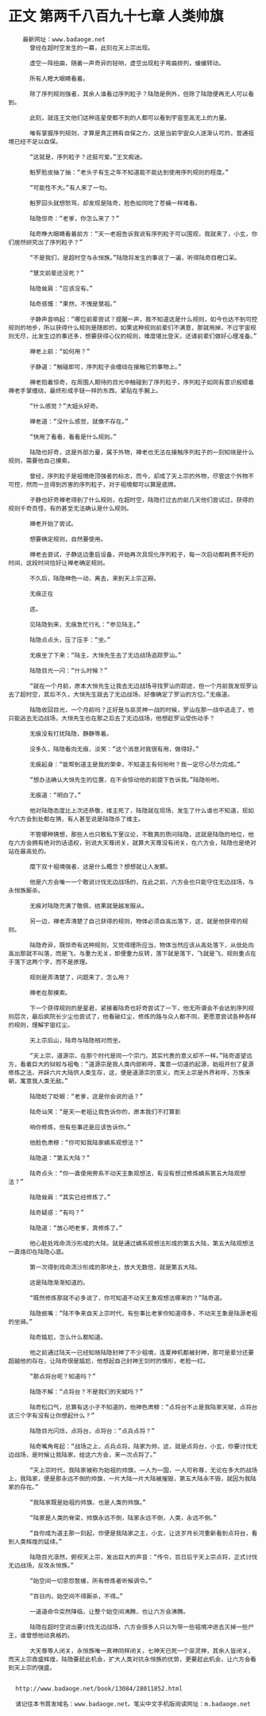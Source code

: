 # 正文 第两千八百九十七章 人类帅旗
        最新网址：www.badaoge.net
          曾经在超时空发生的一幕，此刻在天上宗出现。
      
          虚空一阵扭曲，随着一声奇异的轻响，虚空出现粒子弯曲排列，缓缓转动。
      
          所有人瞪大眼睛看着。
      
          除了序列规则强者，其余人谁看过序列粒子？陆隐是例外，但除了陆隐便再无人可以看到。
      
          此刻，就连王文他们这种连星使都不到的人都可以看到宇宙至高无上的力量。
      
          唯有掌握序列规则，才算是真正拥有自保之力，这是当前宇宙众人逐渐认可的，普通祖境已经不足以自保。
      
          “这就是，序列粒子？还挺可爱。”王文痴迷。
      
          魁罗脸皮抽了抽：“老头子有生之年不知道能不能达到使用序列规则的程度。”
      
          “可能性不大。”有人来了一句。
      
          魁罗回头就想怒骂，却发现是陆奇，脸色如同吃了苍蝇一样难看。
      
          陆隐惊奇：“老爹，你怎么来了？”
      
          陆奇睁大眼睛看着前方：“天一老祖告诉我说有序列粒子可以围观，我就来了，小玄，你们居然研究出了序列粒子？”
      
          “不是我们，是超时空与永恒族。”陆隐将发生的事说了一遍，听得陆奇目瞪口呆。
      
          “慧文前辈还没死？”
      
          陆隐耸肩：“应该没有。”
      
          陆奇感慨：“果然，不愧是慧祖。”
      
          子静声音响起：“哪位前辈尝试？提醒一声，我不知道这是什么规则，如今也达不到可控规则的地步，所以获得什么规则是随即的，如果这种规则前辈们不满意，那就用掉，不过宇宙规则无尽，比发生过的事还多，想要获得心仪的规则，难度堪比登天，还请前辈们做好心理准备。”
      
          禅老上前：“如何用？”
      
          子静道：“触碰即可，序列粒子会缠绕在接触它的事物上。”
      
          禅老抱着惊奇，在周围人期待的目光中触碰到了序列粒子，序列粒子如同有意识般顺着禅老手掌缠绕，最终形成手链一样的东西，紧贴在手腕上。
      
          “什么感觉？”大姐头好奇。
      
          禅老道：“没什么感觉，就像不存在。”
      
          “快用了看看，看看是什么规则。”
      
          陆隐也好奇，这是外部力量，属于外物，禅老也无法在接触序列粒子的一刻知晓是什么规则，需要他自己摸索。
      
          曾经，序列粒子是祖境绝顶强者的标志，而今，却成了天上宗的外物，尽管这个外物不可控，然而一旦得到厉害的序列粒子，对于祖境都可以算是底牌。
      
          子静也好奇禅老得到了什么规则，在超时空，陆隐打过去的前几天他们尝试过，获得的规则千奇百怪，有的甚至无法确认是什么规则。
      
          禅老开始了尝试。
      
          想要确定规则，自然要使用。
      
          禅老去尝试，子静这边重启设备，开始再次具现化序列粒子，每一次启动都耗费不短的时间，这段时间恰好让禅老确定规则。
      
          不久后，陆隐神色一动，离去，来到天上宗正殿。
      
          无痕正在
      
          这。
      
          见陆隐到来，无痕急忙行礼：“参见陆主。”
      
          陆隐点点头，压了压手：“坐。”
      
          无痕坐了下来：“陆主，大恒先生去了无边战场追踪罗汕。”
      
          陆隐目光一闪：“什么时候？”
      
          “就在一个月前，原本大恒先生让我去无边战场寻找罗汕的踪迹，但一个月前我发现罗汕去了超时空，其后不久，大恒先生就去了无边战场，好像确定了罗汕的方位。”无痕道。
      
          陆隐收回目光，一个月前吗？正好是与巫灵神一战的时候，罗汕在那一战中逃走了，他只能逃去无边战场，大恒先生也在那之后去了无边战场，他想趁罗汕受伤动手？
      
          无痕没有打扰陆隐，静静等着。
      
          没多久，陆隐看向无痕，淡笑：“这个消息对我很有用，做得好。”
      
          无痕起身：“能帮到道主是我的荣幸，不知道主有何吩咐？我一定尽心尽力完成。”
      
          “想办法确认大恒先生的位置，在不会惊动他的前提下告诉我。”陆隐吩咐。
      
          无痕道：“明白了。”
      
          他对陆隐态度比上次还恭敬，维主死了，陆隐就在现场，发生了什么谁也不知道，现如今六方会到处都在猜，有人甚至说是陆隐杀了维主。
      
          不管哪种猜想，那些人也只敢私下里议论，不敢真的质问陆隐，这就是陆隐的地位，他在六方会拥有绝对的话语权，别说大天尊闭关，就算大天尊没有闭关，在六方会，陆隐也是绝对站在最高处的。
      
          麾下双十祖境强者，这是什么概念？想想就让人发颤。
      
          他是六方会唯一一个敢说讨伐无边战场的，在此之前，六方会也只能守住无边战场，与永恒族厮杀。
      
          无痕对陆隐充满了敬佩，结果就是越发服从。
      
          另一边，禅老弄清楚了自己获得的规则，物体必须自高出落下，这，就是他获得的规则。
      
          陆隐奇异，既惊奇有这种规则，又觉得理所应当，物体当然应该从高处落下，从低处向高出那就不叫落，而是飞，与重力无关，即便重力反转，落下就是落下，飞就是飞，规则重点在于落下这两个字，而不是原理。
      
          规则是弄清楚了，问题来了，怎么用？
      
          禅老在那摸索。
      
          下一个获得规则的是星君，紧接着陆奇也好奇尝试了一下，他无所谓会不会达到序列规则层次，最后疯院长少尘也尝试了，他看破红尘，修炼的路与众人都不同，更愿意尝试各种各样的规则，理解宇宙红尘。
      
          天上宗后山，陆奇与陆隐相对而坐。
      
          “天上宗，道源宗，在那个时代是同一个宗门，其实代表的意义却不一样。”陆奇遥望远方，看着巨大的狱蛟与祖龟：“道源宗是我人类内部称呼，寓意一切道的起源，始祖开创了星源修炼之法，开辟六片大陆供人类生存，这，便是道源宗的意义，而天上宗是外界称呼，万族来朝，寓意我人类无敌。”
      
          陆隐眨了眨眼：“老爹，这是你会说的话？”
      
          陆奇讪笑：“是天一老祖让我告诉你的，原本我们不打算影
      
          响你修炼，但有些事还是应该告诉你。”
      
          他脸色肃穆：“你可知我陆家嫡系观想法？”
      
          陆隐道：“第五大陆？”
      
          陆奇点头：“你一直使用旁系不动天王象观想法，有没有想过修炼嫡系第五大陆观想法？”
      
          陆隐耸肩：“其实已经修炼了。”
      
          陆奇疑惑：“有吗？”
      
          陆隐道：“放心吧老爹，真修炼了。”
      
          他心脏处戏命流沙形成的大陆，就是通过嫡系观想法形成的第五大陆，第五大陆观想法一直烙印在陆隐心底。
      
          第一次得到戏命流沙形成的那块土，放大无数倍，就是第五大陆。
      
          这是陆隐渐渐知道的。
      
          “既然修炼那就不必多说了，你可知道不动天王象观想法哪来的？”陆奇道。
      
          陆隐抿嘴：“陆不争来自天上宗时代，有些事比老爹你知道得多，不动天王象是陆源老祖的坐骑。”
      
          陆奇尴尬，怎么什么都知道。
      
          他之前通过陆天一已经知晓陆隐封神了不少祖境，连夏神机都被封神，那可是辈分还要超越他的存在，让陆奇很是尴尬，他想起自己封神王剑时的情形，老脸一红。
      
          “那点将台呢？知道吗？”
      
          陆隐不解：“点将台？不是我们的天赋吗？”
      
          陆奇松口气，总算有这小子不知道的，他神色肃穆：“点将台不止是我陆家天赋，点将台这三个字有没有让你想起什么？”
      
          陆隐目光闪烁，点将台，点将台：“点兵点将？”
      
          陆奇嘴角弯起：“战场之上，点兵点将，陆家为帅，这，就是点将台，小玄，你要讨伐无边战场，是时候让我陆家，给这六方会，来一次点将了。”
      
          “天上宗时代，我陆家被称为始祖的帅旗，一人为一国，一人可称尊，无论在多大的战场上，我陆家，便是那永远不倒的帅旗，一片大陆一片大陆被摧毁，第五大陆永不毁，就因为我陆家的存在。”
      
          “我陆家既是始祖的帅旗，也是人类的帅旗。”
      
          “陆家是人类的脊梁，帅旗永远不倒，陆家永远不倒，人类，永远不倒。”
      
          “自你成为道主那一刻起，你便是我陆家之主，小玄，让这岁月长河重新看到点将台，看到人类辉煌的延续。”
      
          陆隐目光凛然，俯视天上宗，发出巨大的声音：“传令，百日后于天上宗点将，正式讨伐无边战场，反攻永恒族。”
      
          “始空间一切恩怨暂缓，所有修炼者听候调令。”
      
          “百日内，始空间不得厮杀，不得…”
      
          一道道命令突然降临，让整个始空间沸腾，也让六方会沸腾。
      
          陆隐在超时空说出要讨伐无边战场，六方会很多人只以为带一些祖境冲进去灭掉一些尸王，谁曾想他动真格的。
      
          大天尊等人闭关，永恒族唯一真神同样闭关，七神天已死一个巫灵神，其余人皆闭关，而天上宗鼎盛辉煌，陆隐要趁此机会，扩大人类对抗永恒族的优势，更要趁此机会，让六方会看到天上宗的强盛。
      
      
      http://www.badaoge.net/book/13084/28011852.html
      
      请记住本书首发域名：www.badaoge.net。笔尖中文手机版阅读网址：m.badaoge.net